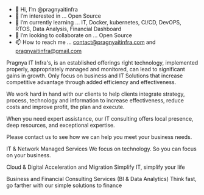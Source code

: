- 👋 Hi, I’m @pragnyaitinfra
- 👀 I’m interested in ... Open Source 
- 🌱 I’m currently learning ... IT, Docker, kubernetes, CI/CD, DevOPS, RTOS, Data Analysis, Financial Dashboard 
- 💞️ I’m looking to collaborate on ... Open Source
- 📫 How to reach me ... contact@pragnyaitinfra.com and pragnyaitinfra@gmail.com

<!---
pragnyaitinfra/pragnyaitinfra is a ✨ special ✨ repository because its `README.md` (this file) appears on your GitHub profile.
You can click the Preview link to take a look at your changes.
--->

Pragnya IT Infra's, is an established offerings right technology, implemented properly, appropriately managed and monitored, can lead to significant gains in growth. 
Only focus on business and IT Solutions that increase competitive advantage through added efficiency and effectiveness. 

We work hard in hand with our clients to help clients integrate strategy, process, technology and information to increase effectiveness, 
reduce costs and improve profit, the plan and execute. 

When you need expert assistance, our IT consulting offers local presence, deep resources, and exceptional expertise. 

Please contact us to see how we can help you meet your business needs.

IT & Network Managed Services
We focus on technology. So you can focus on your business.

Cloud & Digital Acceleration and Migration
Simplify IT, simplify your life

Business and Financial Consulting Services (BI & Data Analytics)
Think fast, go farther with our simple solutions to finance

